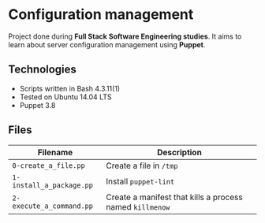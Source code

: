 # Configuration management
Project done during **Full Stack Software Engineering studies**. It aims to learn about server configuration management using **Puppet**.

## Technologies
* Scripts written in Bash 4.3.11(1)
* Tested on Ubuntu 14.04 LTS
* Puppet 3.8

## Files

| Filename | Description |
| -------- | ----------- |
| `0-create_a_file.pp` | Create a file in `/tmp` |
| `1-install_a_package.pp` | Install `puppet-lint` |
| `2-execute_a_command.pp` | Create a manifest that kills a process named `killmenow` |
